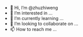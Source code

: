 - 👋 Hi, I’m @zhuzhiweng
- 👀 I’m interested in ...
- 🌱 I’m currently learning ...
- 💞️ I’m looking to collaborate on ...
- 📫 How to reach me ...

<!---
zhuzhiweng/zhuzhiweng is a ✨ special ✨ repository because its `README.md` (this file) appears on your GitHub profile.
You can click the Preview link to take a look at your changes.
--->
